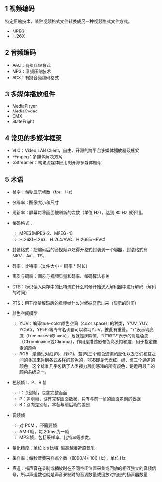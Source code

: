 ## 1 视频编码
特定压缩技术，某种视频格式文件转换成另一种视频格式文件方式。
* MPEG
* H.26X

## 2 音频编码
* AAC：有损压缩格式
* MP3：音频压缩技术
* AC3：有损音频编码格式

## 3 多媒体播放组件
* MediaPlayer
* MediaCodec
* OMX
* StateFright

## 4 常见的多媒体框架
* VLC：Video LAN Client，自由、开源的跨平台多媒体播放器及框架
* FFmpeg：多媒体解决方案
* GStreamer：构建流媒体应用的开源多媒体框架

## 5 术语
* 帧率：每秒显示帧数（fps、Hz）
* 分辨率：图像大小和尺寸
* 刷新率：屏幕每秒画面被刷新的次数（单位 Hz），达到 80 Hz 就不错。
* 编码格式：
	* MPEG(MPEG-2、MPEG-4)
	* H.26X(H.263、H.264/AVC、H.2665/HEVC)
	
* 封装格式：把编码后的音视频以吃得开格式封装到一个容器，封装格式有 MKV、AVI、TS。
* 码率：比特率（文件大小 = 码率 \* 时长）
* 画质与码率：画质与视频质量和码率、编码算法有关
* DTS：标识读入内存中的比特流在什么时候开始送入解码器中进行解码（解码的时间）
* PTS：用于度量解码后的视频帧什么时候被显示出来（显示的时间）
* 颜色空间模型
	* YUV：编译true-color颜色空间（color space）的种类，Y'UV, YUV, YCbCr，YPbPr等专有名词都可以称为YUV，彼此有重叠。“Y”表示明亮度（Luminance或Luma），也就是灰阶值，“U”和“V”表示的则是色度（Chrominance或Chroma），作用是描述影像色彩及饱和度，用于指定像素的颜色
	* RGB：是通过对红(R)、绿(G)、蓝(B)三个颜色通道的变化以及它们相互之间的叠加来得到各式各样的颜色的，RGB即是代表红、绿、蓝三个通道的颜色，这个标准几乎包括了人类视力所能感知的所有颜色，是运用最广的颜色系统之一。
	
* 视频帧 I、P、B 帧
	* I：关键帧，包含完整画面
	* P：差别帧，没有完整画面数据，只有与前一帧的画面差别的数据
	* B：双向差别帧，本帧与前后帧的差别
	
* 音频帧
	* 对 PCM ，不需要帧
    * AMR 帧，每 20ms 为一帧
    * MP3 帧，包括采样率、比特率等参数。	
	
* 量化精度：单位 bit(比特) 越高越接近原音乐	
* 采样率：每秒音频采样点个数（8000/44 100 Hz），单位 Hz
* 声道：指声音在录制或播放时在不同空间位置采集或回放的相互独立的音频信号，所以声道数也就是声音录制时的音源数量或回放时相应的扬声器数量